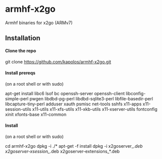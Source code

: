 # armhf-x2go
Armhf binaries for x2go (ARMv7)

## Installation

#### Clone the repo

git clone https://github.com/kapolos/armhf-x2go.git

#### Install prereqs

(on a root shell or with sudo)

apt-get install libc6 lsof bc openssh-server openssh-client libconfig-simple-perl pwgen libdbd-pg-perl libdbd-sqlite3-perl libfile-basedir-perl libcapture-tiny-perl adduser xauth psmisc net-tools sshfs x11-apps x11-session-utils x11-utils x11-xfs-utils x11-xkb-utils x11-xserver-utils fontconfig xinit xfonts-base x11-common

#### Install 

(on a root shell or with sudo)

cd armhf-x2go
dpkg -i ./*
apt-get -f install
dpkg -i x2goserver_*.deb x2goserver-xsession_*.deb x2goserver-extensions_*.deb
